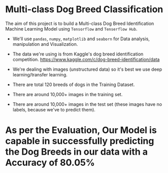 # Multi-class Dog Breed Classification

The aim of this project is to build a Multi-class Dog Breed Identification Machine Learning Model using `Tensorflow` and `Tenserflow Hub`.
* We'll use `pandas`, `numpy`, `matplotlib` and `seaborn` for Data analysis, manipulation and Visualization.

* The data we're using is from Kaggle's dog breed identification competition. https://www.kaggle.com/c/dog-breed-identification/data

* We're dealing with images (unstructured data) so it's best we use deep learning/transfer learning.

* There are total 120 breeds of dogs in the Training Dataset.

* There are around 10,000+ images in the training set.

* There are around 10,000+ images in the test set (these images have no labels, because we've to predict them).

# As per the Evaluation, Our Model is capable in successfully predicting the Dog Breeds in our data with a Accuracy of 80.05%
